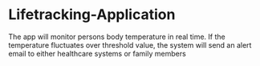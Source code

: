 # Lifetracking-Application
The app will monitor persons body temperature in real time. If the temperature fluctuates over threshold value, the system will send an alert email to either healthcare systems or family members
